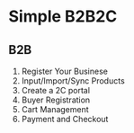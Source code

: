 # Simple B2B2C

## B2B

1. Register Your Businese
2. Input/Import/Sync Products
3. Create a 2C portal
4. Buyer Registration
5. Cart Management
6. Payment and Checkout
